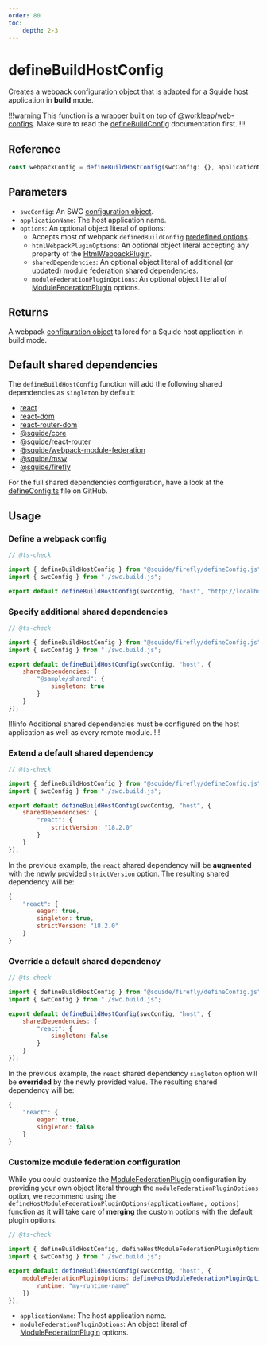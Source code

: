 ```yaml
---
order: 80
toc:
    depth: 2-3
---
```


# defineBuildHostConfig

Creates a webpack [configuration object](https://webpack.js.org/concepts/configuration/) that is adapted for a Squide host application in **build** mode.

!!!warning
This function is a wrapper built on top of [@workleap/web-configs](https://www.npmjs.com/package/@workleap/webpack-configs). Make sure to read the [defineBuildConfig](https://gsoft-inc.github.io/wl-web-configs/webpack/configure-build/) documentation first.
!!!

## Reference

```ts
const webpackConfig = defineBuildHostConfig(swcConfig: {}, applicationName, options?: {})
```

## Parameters

- `swcConfig`: An SWC [configuration object](https://swc.rs/docs/configuration/swcrc).
- `applicationName`: The host application name.
- `options`: An optional object literal of options:
    - Accepts most of webpack `definedBuildConfig` [predefined options](https://gsoft-inc.github.io/wl-web-configs/webpack/configure-build/#3-set-predefined-options).
    - `htmlWebpackPluginOptions`: An optional object literal accepting any property of the [HtmlWebpackPlugin](https://github.com/jantimon/html-webpack-plugin#options).
    - `sharedDependencies`: An optional object literal of additional (or updated) module federation shared dependencies.
    - `moduleFederationPluginOptions`: An optional object literal of [ModuleFederationPlugin](https://webpack.js.org/plugins/module-federation-plugin/) options.

## Returns

A webpack [configuration object](https://webpack.js.org/concepts/configuration/) tailored for a Squide host application in build mode.

## Default shared dependencies

The `defineBuildHostConfig` function will add the following shared dependencies as `singleton` by default:
- [react](https://www.npmjs.com/package/react)
- [react-dom](https://www.npmjs.com/package/react-dom)
- [react-router-dom](https://www.npmjs.com/package/react-router-dom)
- [@squide/core](https://www.npmjs.com/package/@squide/core)
- [@squide/react-router](https://www.npmjs.com/package/@squide/react-router)
- [@squide/webpack-module-federation](https://www.npmjs.com/package/@squide/webpack-module-federation)
- [@squide/msw](https://www.npmjs.com/package/@squide/msw)
- [@squide/firefly](https://www.npmjs.com/package/@squide/firefly)

For the full shared dependencies configuration, have a look at the [defineConfig.ts](https://github.com/gsoft-inc/wl-squide/blob/main/packages/webpack-module-federation/src/defineConfig.ts) file on GitHub.

## Usage

### Define a webpack config

```js !#6 host/webpack.build.js
// @ts-check

import { defineBuildHostConfig } from "@squide/firefly/defineConfig.js";
import { swcConfig } from "./swc.build.js";

export default defineBuildHostConfig(swcConfig, "host", "http://localhost:8080/");
```

### Specify additional shared dependencies

```js !#7-11 host/webpack.build.js
// @ts-check

import { defineBuildHostConfig } from "@squide/firefly/defineConfig.js";
import { swcConfig } from "./swc.build.js";

export default defineBuildHostConfig(swcConfig, "host", {
    sharedDependencies: {
        "@sample/shared": {
            singleton: true
        }
    }
});
```

!!!info
Additional shared dependencies must be configured on the host application as well as every remote module.
!!!

### Extend a default shared dependency

```js !#7-11 host/webpack.build.js
// @ts-check

import { defineBuildHostConfig } from "@squide/firefly/defineConfig.js";
import { swcConfig } from "./swc.build.js";

export default defineBuildHostConfig(swcConfig, "host", {
    sharedDependencies: {
        "react": {
            strictVersion: "18.2.0"
        }
    }
});
```

In the previous example, the `react` shared dependency will be **augmented** with the newly provided `strictVersion` option. The resulting shared dependency will be:

```js !#5
{
    "react": {
        eager: true,
        singleton: true,
        strictVersion: "18.2.0"
    }
}
```

### Override a default shared dependency

```js !#7-11 host/webpack.build.js
// @ts-check

import { defineBuildHostConfig } from "@squide/firefly/defineConfig.js";
import { swcConfig } from "./swc.build.js";

export default defineBuildHostConfig(swcConfig, "host", {
    sharedDependencies: {
        "react": {
            singleton: false
        }
    }
});
```

In the previous example, the `react` shared dependency `singleton` option will be **overrided** by the newly provided value. The resulting shared dependency will be:

```js !#4
{
    "react": {
        eager: true,
        singleton: false
    }
}
```

### Customize module federation configuration

While you could customize the [ModuleFederationPlugin](https://webpack.js.org/plugins/module-federation-plugin/) configuration by providing your own object literal through the `moduleFederationPluginOptions` option, we recommend using the `defineHostModuleFederationPluginOptions(applicationName, options)` function as it will take care of **merging** the custom options with the default plugin options.

```js !#7-9 host/webpack.build.js
// @ts-check

import { defineBuildHostConfig, defineHostModuleFederationPluginOptions } from "@squide/firefly/defineConfig.js";
import { swcConfig } from "./swc.build.js";

export default defineBuildHostConfig(swcConfig, "host", {
    moduleFederationPluginOptions: defineHostModuleFederationPluginOptions("host", {
        runtime: "my-runtime-name"
    })
});
```

- `applicationName`: The host application name.
- `moduleFederationPluginOptions`: An object literal of [ModuleFederationPlugin](https://webpack.js.org/plugins/module-federation-plugin/) options.



